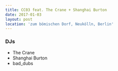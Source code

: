 ```yaml
---
title: CC03 feat. The Crane + Shanghai Burton
date: 2017-01-03
layout: post
location: 'zum bömischen Dorf, Neukölln, Berlin' 
---
```


### DJs
- The Crane
- Shanghai Burton
- bad_dubs
